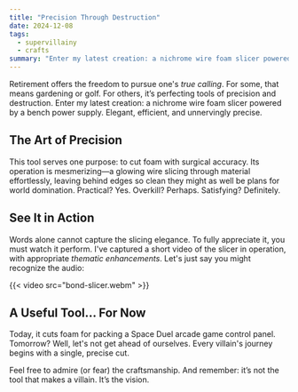 ```yaml
---
title: "Precision Through Destruction"
date: 2024-12-08
tags:
  - supervillainy
  - crafts
summary: "Enter my latest creation: a nichrome wire foam slicer powered by a bench power supply."
---
```


Retirement offers the freedom to pursue one's *true calling*. For some, that means gardening or golf. For others, it’s perfecting tools of precision and destruction. Enter my latest creation: a nichrome wire foam slicer powered by a bench power supply. Elegant, efficient, and unnervingly precise.

## The Art of Precision

This tool serves one purpose: to cut foam with surgical accuracy. Its operation is mesmerizing—a glowing wire slicing through material effortlessly, leaving behind edges so clean they might as well be plans for world domination. Practical? Yes. Overkill? Perhaps. Satisfying? Definitely.

## See It in Action

Words alone cannot capture the slicing elegance. To fully appreciate it, you must watch it perform. I've captured a short video of the slicer in operation, with appropriate *thematic enhancements*. Let's just say you might recognize the audio: 

{{< video src="bond-slicer.webm" >}}

## A Useful Tool... For Now

Today, it cuts foam for packing a Space Duel arcade game control panel. Tomorrow? Well, let's not get ahead of ourselves. Every villain's journey begins with a single, precise cut.

Feel free to admire (or fear) the craftsmanship. And remember: it’s not the tool that makes a villain. It’s the vision.

